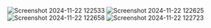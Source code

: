 ![Screenshot 2024-11-22 122533](https://github.com/user-attachments/assets/5688af2a-b74e-4633-b86c-9dfd26073823)
![Screenshot 2024-11-22 122625](https://github.com/user-attachments/assets/4642bb3b-7d1a-433d-a73a-4eead87023d0)
![Screenshot 2024-11-22 122658](https://github.com/user-attachments/assets/a80c3d82-daa4-4580-928c-322747b9ec61)
![Screenshot 2024-11-22 122723](https://github.com/user-attachments/assets/9c4185c5-fe7c-4d71-9802-72659bd2d6a1)
